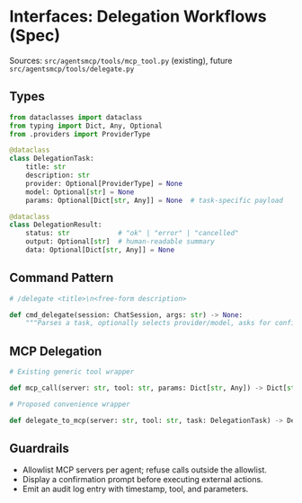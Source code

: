 # Interfaces: Delegation Workflows (Spec)

Sources: `src/agentsmcp/tools/mcp_tool.py` (existing), future `src/agentsmcp/tools/delegate.py`

## Types

```python
from dataclasses import dataclass
from typing import Dict, Any, Optional
from .providers import ProviderType

@dataclass
class DelegationTask:
    title: str
    description: str
    provider: Optional[ProviderType] = None
    model: Optional[str] = None
    params: Optional[Dict[str, Any]] = None  # task-specific payload

@dataclass
class DelegationResult:
    status: str            # "ok" | "error" | "cancelled"
    output: Optional[str]  # human-readable summary
    data: Optional[Dict[str, Any]] = None
```

## Command Pattern

```python
# /delegate <title>\n<free-form description>

def cmd_delegate(session: ChatSession, args: str) -> None:
    """Parses a task, optionally selects provider/model, asks for confirmation, then executes."""
```

## MCP Delegation

```python
# Existing generic tool wrapper

def mcp_call(server: str, tool: str, params: Dict[str, Any]) -> Dict[str, Any]: ...

# Proposed convenience wrapper

def delegate_to_mcp(server: str, tool: str, task: DelegationTask) -> DelegationResult: ...
```

## Guardrails

- Allowlist MCP servers per agent; refuse calls outside the allowlist.
- Display a confirmation prompt before executing external actions.
- Emit an audit log entry with timestamp, tool, and parameters.

